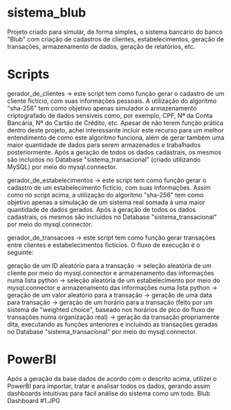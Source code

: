 # sistema_blub
Projeto criado para simular, de forma simples, o sistema bancário do banco "Blub" com criação de cadastros de clientes, estabelecimentos, geração de transações, armazenamento de dados, geração de relatórios, etc.


# Scripts
gerador_de_clientes -> este script tem como função gerar o cadastro de um cliente fictício, com suas informações pessoais. A utilização do algorítmo "sha-256" tem como objetivo apenas simulador o armazenamento criptografado de dados sensíveis como, por exemplo, CPF, Nª da Conta Bancária, Nº do Cartão de Crédito, etc. Apesar de não terem função prática dentro deste projeto, achei interessante incluir este recurso para um melhor entendimento de como este algorítmo funciona, além de gerar também uma maior quantidade de dados para serem armazenados e trabalhados posteriormente. Após a geração de todos os dados cadastrais, os mesmos são incluidos no Database "sistema_transacional" (criado utilizando MySQL) por meio do mysql.connector.


gerador_de_estabelecimentos -> este script tem como função gerar o cadastro de um estabelecimento fictício, com suas informações. Assim como no script acima, a utilização do algorítmo "sha-256" tem como objetivo apenas a simulação de um sistema real somada à uma maior quantidade de dados gerados. Após a geração de todos os dados cadastrais, os mesmos são incluidos no Database "sistema_transacional" por meio do mysql.connector.


gerador_de_transacoes -> este script tem como função gerar transações entre clientes e estabelecimentos fictícios. O fluxo de execução é o seguinte:

  geração de um ID aleatório para a transação -> seleção aleatória de um cliente por meio do mysql.connector e armazenamento das informações numa lista python -> seleção aleatória de um estabelecimento por meio do mysql.connector e armazenamento das informações numa lista python -> geração de um valor aleatório para a transação -> geração de uma data para transação -> geração de um horário para a transação (feito por um sistema de "weighted choice", baseado nos horários de pico do fluxo de transações numa organização real) -> geração da transação propriamente dita, executando as funções anteriores e incluindo as transações geradas no Database "sistema_transacional" por meio do mysql.connector.


# PowerBI
Após a geração da base dados de acordo com o descrito acima, utilizei o PowerBI para importar, tratar e analisar todos os dados, gerando assim dashboards intuitívas para fácil análise do sistema como um todo.
Blub Dashboard #1.JPG
